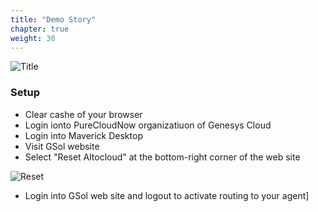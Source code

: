 ```yaml
---
title: "Demo Story"
chapter: true
weight: 30
---
```


![Title](/images/DemoStory.PNG)

### Setup

- Clear cashe of your browser
- Login ionto PureCloudNow organizatiuon of Genesys Cloud
- Login into Maverick Desktop
- Visit GSol website
- Select "Reset Altocloud" at the bottom-right corner of the web site

 ![Reset](/images/gsol-gpe-reset-altocloud.png)

- Login into GSol web site and logout to activate routing to your agent]
